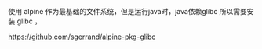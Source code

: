 使用 alpine 作为最基础的文件系统，但是运行java时，java依赖glibc 所以需要安装 glibc ，

<https://github.com/sgerrand/alpine-pkg-glibc>



